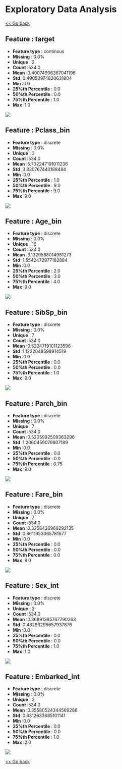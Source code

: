 # Exploratory Data Analysis


[<< Go back](../README.md)
## Feature : target
- **Feature type** : continous
- **Missing** : 0.0%
- **Unique** : 2
- **Count** :534.0
- **Mean** :0.40074906367041196
- **Std** :0.49050974820631804
- **Min** :0.0
- **25%th Percentile** : 0.0
- **50%th Percentile** : 0.0
- **75%th Percentile** : 1.0
- **Max** :1.0

![](target.png)
## Feature : Pclass_bin
- **Feature type** : discrete
- **Missing** : 0.0%
- **Unique** : 3
- **Count** :534.0
- **Mean** :5.702247191011236
- **Std** :3.830767440188484
- **Min** :0.0
- **25%th Percentile** : 1.0
- **50%th Percentile** : 9.0
- **75%th Percentile** : 9.0
- **Max** :9.0

![](Pclass_bin.png)
## Feature : Age_bin
- **Feature type** : discrete
- **Missing** : 0.0%
- **Unique** : 10
- **Count** :534.0
- **Mean** :3.1329588014981273
- **Std** :1.5542472977182884
- **Min** :0.0
- **25%th Percentile** : 2.0
- **50%th Percentile** : 3.0
- **75%th Percentile** : 4.0
- **Max** :9.0

![](Age_bin.png)
## Feature : SibSp_bin
- **Feature type** : discrete
- **Missing** : 0.0%
- **Unique** : 7
- **Count** :534.0
- **Mean** :0.5224719101123596
- **Std** :1.1222049598914519
- **Min** :0.0
- **25%th Percentile** : 0.0
- **50%th Percentile** : 0.0
- **75%th Percentile** : 1.0
- **Max** :9.0

![](SibSp_bin.png)
## Feature : Parch_bin
- **Feature type** : discrete
- **Missing** : 0.0%
- **Unique** : 7
- **Count** :534.0
- **Mean** :0.5205992509363296
- **Std** :1.2060459079807189
- **Min** :0.0
- **25%th Percentile** : 0.0
- **50%th Percentile** : 0.0
- **75%th Percentile** : 0.75
- **Max** :9.0

![](Parch_bin.png)
## Feature : Fare_bin
- **Feature type** : discrete
- **Missing** : 0.0%
- **Unique** : 7
- **Count** :534.0
- **Mean** :0.3258426966292135
- **Std** :0.8611953065781677
- **Min** :0.0
- **25%th Percentile** : 0.0
- **50%th Percentile** : 0.0
- **75%th Percentile** : 0.0
- **Max** :9.0

![](Fare_bin.png)
## Feature : Sex_int
- **Feature type** : discrete
- **Missing** : 0.0%
- **Unique** : 2
- **Count** :534.0
- **Mean** :0.36891385767790263
- **Std** :0.48296296657937876
- **Min** :0.0
- **25%th Percentile** : 0.0
- **50%th Percentile** : 0.0
- **75%th Percentile** : 1.0
- **Max** :1.0

![](Sex_int.png)
## Feature : Embarked_int
- **Feature type** : discrete
- **Missing** : 0.0%
- **Unique** : 3
- **Count** :534.0
- **Mean** :0.35580524344569286
- **Std** :0.6312633685101141
- **Min** :0.0
- **25%th Percentile** : 0.0
- **50%th Percentile** : 0.0
- **75%th Percentile** : 1.0
- **Max** :2.0

![](Embarked_int.png)


[<< Go back](../README.md)
